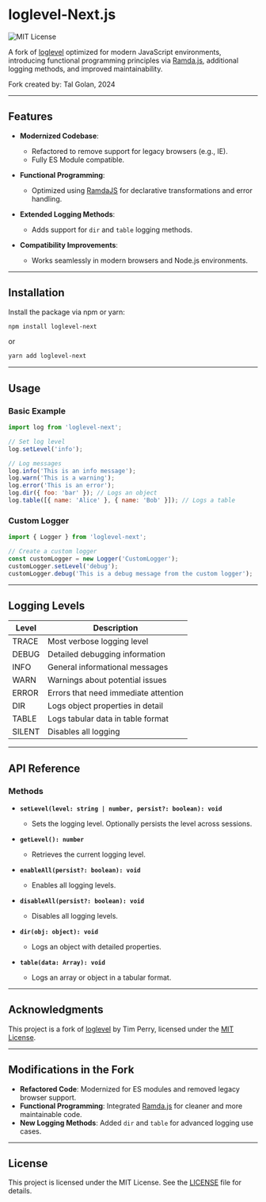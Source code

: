 
# loglevel-Next.js

![MIT License](https://img.shields.io/badge/license-MIT-blue.svg)

A fork of [loglevel](https://github.com/pimterry/loglevel) optimized for modern JavaScript environments, introducing functional programming principles via [Ramda.js](https://ramdajs.com/), additional logging methods, and improved maintainability.

Fork created by: Tal Golan, 2024

---

## Features

- **Modernized Codebase**:
  - Refactored to remove support for legacy browsers (e.g., IE).
  - Fully ES Module compatible.

- **Functional Programming**:
  - Optimized using [RamdaJS](https://ramdajs.com/) for declarative transformations and error handling.

- **Extended Logging Methods**:
  - Adds support for `dir` and `table` logging methods.

- **Compatibility Improvements**:
  - Works seamlessly in modern browsers and Node.js environments.

---

## Installation

Install the package via npm or yarn:

```bash
npm install loglevel-next
```

or

```bash
yarn add loglevel-next
```

---

## Usage

### Basic Example
```javascript
import log from 'loglevel-next';

// Set log level
log.setLevel('info');

// Log messages
log.info('This is an info message');
log.warn('This is a warning');
log.error('This is an error');
log.dir({ foo: 'bar' }); // Logs an object
log.table([{ name: 'Alice' }, { name: 'Bob' }]); // Logs a table
```

### Custom Logger
```javascript
import { Logger } from 'loglevel-next';

// Create a custom logger
const customLogger = new Logger('CustomLogger');
customLogger.setLevel('debug');
customLogger.debug('This is a debug message from the custom logger');
```

---

## Logging Levels

| Level   | Description                           |
|---------|---------------------------------------|
| TRACE   | Most verbose logging level            |
| DEBUG   | Detailed debugging information        |
| INFO    | General informational messages        |
| WARN    | Warnings about potential issues       |
| ERROR   | Errors that need immediate attention  |
| DIR     | Logs object properties in detail      |
| TABLE   | Logs tabular data in table format     |
| SILENT  | Disables all logging                  |

---

## API Reference

### Methods
- **`setLevel(level: string | number, persist?: boolean): void`**
  - Sets the logging level. Optionally persists the level across sessions.

- **`getLevel(): number`**
  - Retrieves the current logging level.

- **`enableAll(persist?: boolean): void`**
  - Enables all logging levels.

- **`disableAll(persist?: boolean): void`**
  - Disables all logging levels.

- **`dir(obj: object): void`**
  - Logs an object with detailed properties.

- **`table(data: Array): void`**
  - Logs an array or object in a tabular format.

---

## Acknowledgments

This project is a fork of [loglevel](https://github.com/pimterry/loglevel) by Tim Perry, licensed under the [MIT License](https://github.com/pimterry/loglevel/blob/master/LICENSE).

---

## Modifications in the Fork

- **Refactored Code**: Modernized for ES modules and removed legacy browser support.
- **Functional Programming**: Integrated [Ramda.js](https://ramdajs.com/) for cleaner and more maintainable code.
- **New Logging Methods**: Added `dir` and `table` for advanced logging use cases.

---

## License

This project is licensed under the MIT License. See the [LICENSE](./LICENSE) file for details.

